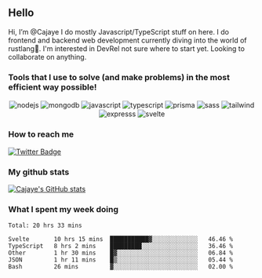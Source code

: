 ## Hello

<p>
  Hi, I’m @Cajaye I do mostly Javascript/TypeScript stuff on here. I do frontend and backend web development currently diving into the world of rustlang🦀. 
  I'm interested in DevRel not sure where to start yet. Looking to collaborate on anything.
</p>

### Tools that I use to solve (and make problems) in the most efficient way possible!

<p align="center">
<img align="center" src="https://img.shields.io/badge/Node.js-43853D?style=for-the-badge&logo=node.js&logoColor=white" alt="nodejs"/>
<img align="center" src="https://img.shields.io/badge/MongoDB-4EA94B?style=for-the-badge&logo=mongodb&logoColor=white" alt="mongodb"/>
<img align="center" src="https://img.shields.io/badge/JavaScript-F7DF1E?style=for-the-badge&logo=javascript&logoColor=black" alt="javascript"/>
<img align="center" src="https://img.shields.io/badge/TypeScript-007ACC?style=for-the-badge&logo=typescript&logoColor=white" alt="typescript"/>
<img align="center" src="https://img.shields.io/badge/Prisma-3982CE?style=for-the-badge&logo=Prisma&logoColor=white" alt="prisma"/>
<img align="center" src="https://img.shields.io/badge/Sass-CC6699?style=for-the-badge&logo=sass&logoColor=white" alt="sass"/>
<img align="center" src="https://img.shields.io/badge/Tailwind_CSS-38B2AC?style=for-the-badge&logo=tailwind-css&logoColor=white" alt="tailwind"/>
<img align="center" src="https://img.shields.io/badge/Express.js-404D59?style=for-the-badge" alt="expresss"/>
<img align="center" src="https://img.shields.io/badge/Svelte-4A4A55?style=for-the-badge&logo=svelte&logoColor=FF3E00" alt="svelte"/>
</p>


### How to reach me

[![Twitter Badge](https://img.shields.io/badge/Twitter-1DA1F2?style=for-the-badge&logo=twitter&logoColor=white)](https://twitter.com/thecreatorcaj)

### My github stats

[![Cajaye's GitHub stats](https://github-readme-stats.vercel.app/api?username=Cajaye)](https://github.com/Cajaye/github-readme-stats)

### What I spent my week doing

<!--START_SECTION:waka-->
```text
Total: 20 hrs 33 mins

Svelte       10 hrs 15 mins  ███████████▓░░░░░░░░░░░░░   46.46 % 
TypeScript   8 hrs 2 mins    █████████░░░░░░░░░░░░░░░░   36.46 % 
Other        1 hr 30 mins    █▓░░░░░░░░░░░░░░░░░░░░░░░   06.84 % 
JSON         1 hr 11 mins    █▒░░░░░░░░░░░░░░░░░░░░░░░   05.44 % 
Bash         26 mins         ▓░░░░░░░░░░░░░░░░░░░░░░░░   02.00 % 
```
<!--END_SECTION:waka-->



